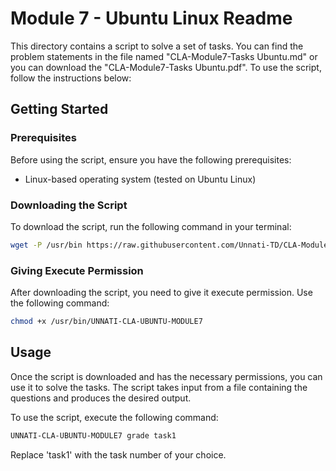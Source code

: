 # Module 7 - Ubuntu Linux Readme

This directory contains a script to solve a set of tasks. You can find the problem statements in the file named "CLA-Module7-Tasks Ubuntu.md" or you can download the "CLA-Module7-Tasks Ubuntu.pdf". To use the script, follow the instructions below:

## Getting Started

### Prerequisites

Before using the script, ensure you have the following prerequisites:

- Linux-based operating system (tested on Ubuntu Linux)

### Downloading the Script

To download the script, run the following command in your terminal:

```bash
wget -P /usr/bin https://raw.githubusercontent.com/Unnati-TD/CLA-Modules/main/Module7/Ubuntu_Linux/UNNATI-CLA-UBUNTU-MODULE7
```

### Giving Execute Permission

After downloading the script, you need to give it execute permission. Use the following command:

```bash
chmod +x /usr/bin/UNNATI-CLA-UBUNTU-MODULE7
```

## Usage

Once the script is downloaded and has the necessary permissions, you can use it to solve the tasks. The script takes input from a file containing the questions and produces the desired output.

To use the script, execute the following command:

```bash
UNNATI-CLA-UBUNTU-MODULE7 grade task1
```

Replace 'task1' with the task number of your choice.



